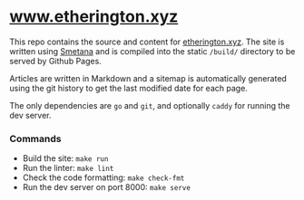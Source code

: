 # www.etherington.xyz

This repo contains the source and content for
[etherington.xyz](https://www.etherington.xyz). The site is written using
[Smetana](https://github.com/oetherington/smetana) and is compiled into the
static `/build/` directory to be served by Github Pages.

Articles are written in Markdown and a sitemap is automatically generated using
the git history to get the last modified date for each page.

The only dependencies are `go` and `git`, and optionally `caddy` for running
the dev server.

### Commands

 - Build the site: `make run`
 - Run the linter: `make lint`
 - Check the code formatting: `make check-fmt`
 - Run the dev server on port 8000: `make serve`
